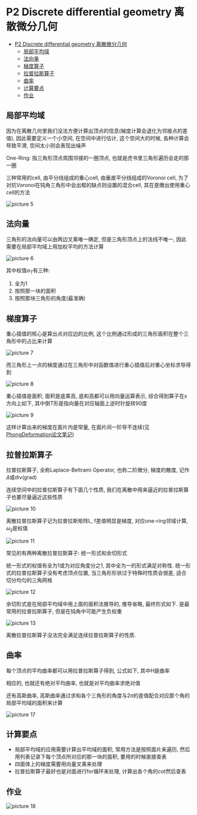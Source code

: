 # P2 Discrete differential geometry 离散微分几何

- [P2 Discrete differential geometry 离散微分几何](#p2-discrete-differential-geometry-离散微分几何)
  - [局部平均域](#局部平均域)
  - [法向量](#法向量)
  - [梯度算子](#梯度算子)
  - [拉普拉斯算子](#拉普拉斯算子)
  - [曲率](#曲率)
  - [计算要点](#计算要点)
  - [作业](#作业)

## 局部平均域

因为在离散几何里我们没法方便计算出顶点的信息(梯度计算会退化为邻接点的差值), 因此需要定义一个小空间, 在空间中进行估计, 这个空间大的时候, 各种计算会导致平滑, 空间太小则会表现出噪声

One-Ring: 指三角形顶点周围邻接的一圈顶点, 也就是虎书里三角形遍历会走的那一圈

三种常用的cell, 由平分线组成的重心cell, 由垂直平分线组成的Voronoi cell, 为了对抗Voronoi在钝角三角形中会出框的缺点则设置的混合cell, 其在趸缴出使用重心cell的方法

![picture 5](Media/635c8d4d453b126cfc9f5b6248cd0034a259059885961829710e36b3e00b586b.png)  

## 法向量

三角形的法向量可以由两边叉乘唯一确定, 但是三角形顶点上的法线不唯一, 因此需要在局部平均域上用加权平均的方法计算

![picture 6](Media/3338f033299971e5eb3de2a75c49c37600616feb54f5be36cd605813072f8c1d.png)  

其中权值$\alpha_T$有三种:
1. 全为1
2. 按照那一块的面积
3. 按照那块三角形的角度(最准确)

## 梯度算子

重心插值的核心是算出点对应边的比例, 这个比例通过形成的三角形面积在整个三角形中的占比来计算

![picture 7](Media/ba6544922205b77c15a99962d754eb5050c83c5c08b128b2d08ff7cc30933575.png)  

而三角形上一点的梯度通过在三角形中对函数值进行重心插值后对重心坐标求导得到

![picture 8](Media/9c75277e4a1fbe708085bde7993b277456b826cb08a83f31781ed187a55ab16a.png)  

重心插值是面积, 面积是底乘高, 底和高都可以用向量运算表示, 综合得到算子在x方向上如下, 其中倒T形是指向量在对应轴面上逆时针旋转90度

![picture 9](Media/be4d1a06ca259b69e8bb98a5d53a5b55523b0a8c26a6dddb8d5118d91b750814.png)  

这样计算出来的梯度在面片内是常量, 在面片间一阶导不连续(见[PhongDeformation论文笔记](...))

## 拉普拉斯算子

拉普拉斯算子, 全称Laplace-Beltrami Operator, 也称二阶微分, 梯度的散度, 记作$\Delta$或div(grad)

连续空间中的拉普拉斯算子有下面几个性质, 我们在离散中用来逼近的拉普拉斯算子也要尽量逼近这些性质

![picture 10](Media/3b2eb0636edf95bf3a6b8399d2a0ab7b16f7640373525bf81c4d5ca50bce19ef.png)  

离散拉普拉斯算子记为拉普拉斯矩阵L, f差值明显是梯度, 对应one-ring邻域计算, $\omega_{ij}$是权值

![picture 11](Media/5af61e3ff1fec928a0ea3421592376944fafac66a84f2b2ed65711863381a0fd.png)  

常见的有两种离散拉普拉斯算子: 统一形式和余切形式

统一形式的权值有全为1或为对应角度分之1, 其中全为一的形式满足对称性. 统一形式的拉普拉斯算子没有考虑顶点位置, 当三角形形状过于特殊时性质会很差, 适合切分均匀的三角网格

![picture 12](Media/b6cf0adfe5ac188e25ca1b37b8edc24482d6dcc428a8275f71dfce6db2ad292e.png)  

余切形式是在局部平均域中用上面的面积法推导的, 推导省略, 最终形式如下. 是最常用的拉普拉斯算子, 但是在钝角中可能产生负权重

![picture 13](Media/30f55ba43441e8c9e8d3e7c99c4679eaacc65756a00fc59d07e919c3c1acaa4c.png)  

离散拉普拉斯算子没法完全满足连续拉普拉斯算子的性质.

## 曲率

每个顶点的平均曲率都可以用拉普拉斯算子得到, 公式如下, 其中H是曲率

相应的, 也就还有绝对平均曲率, 也就是对平均曲率求绝对值

还有高斯曲率, 高斯曲率通过求和各个三角形的角度与$2\pi$的差值配合对应那个角的局部平均域的面积来计算

![picture 17](Media/e372c0810ce7a9ee716089c55255a31d77ee814568ef48257480da37e1b1a530.png)  

## 计算要点

- 局部平均域的应用需要计算出平均域的面积, 常用方法是按照面片来遍历, 然后用列表记录下每个顶点所对应的那一块的面积, 要用的时候直接查表
- 四面体上的梯度需要用向量叉乘来处理
- 拉普拉斯算子最好也是对面进行for循环来处理, 计算出各个角的cot然后查表

## 作业

![picture 18](Media/0ba118af2e59fbd5015a1bf59f9a12d0be0f421796fb805040ceb41d711acd99.png)  
